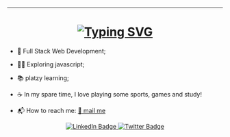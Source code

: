 

---
<h1 align="center">
<a href="https://git.io/typing-svg"><img src="https://readme-typing-svg.herokuapp.com?font=Fira+Code&size=30&pause=1000&color=67D7B0&width=435&lines=About+Me" alt="Typing SVG" /></a>
</h1>

- :rocket: Full Stack Web Development;

- :surfing_woman: Exploring javascript;

- :books: platzy learning;

- :coffee: In my spare time, I love playing some sports, games and study!
- :mailbox_with_mail:	How to reach me:
<a href="mailto:danieltrujillo902@gmail.com"> :email: mail me </a>


<div id="badges" align="center">
  <a href="https://www.linkedin.com/in/julian-trujillo-92b0b8143/">
  <img src="https://img.shields.io/badge/LinkedIn-blue?style=for-the-badge&logo=linkedin&logoColor=white" alt="LinkedIn Badge"/>
  </a>
  <a href="https://twitter.com/KalugyDev">
  <img src="https://img.shields.io/badge/Twitter-1DA1F2?style=for-the-badge&logo=twitter&logoColor=white" alt="Twitter Badge"/>
  </a>
</div>



